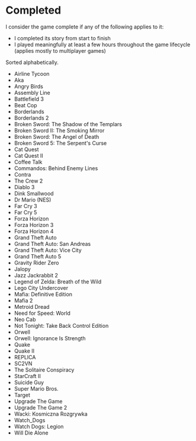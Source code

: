 # Completed

I consider the game complete if any of the following applies to it:

- I completed its story from start to finish
- I played meaningfully at least a few hours throughout the game lifecycle (applies mostly to multiplayer games)

Sorted alphabetically.

- Airline Tycoon
- Aka
- Angry Birds
- Assembly Line
- Battlefield 3
- Beat Cop
- Borderlands
- Borderlands 2
- Broken Sword: The Shadow of the Templars
- Broken Sword II: The Smoking Mirror
- Broken Sword: The Angel of Death
- Broken Sword 5: The Serpent's Curse
- Cat Quest
- Cat Quest II
- Coffee Talk
- Commandos: Behind Enemy Lines
- Contra
- The Crew 2
- Diablo 3
- Dink Smallwood
- Dr Mario (NES)
- Far Cry 3
- Far Cry 5
- Forza Horizon
- Forza Horizon 3
- Forza Horizon 4
- Grand Theft Auto
- Grand Theft Auto: San Andreas
- Grand Theft Auto: Vice City
- Grand Theft Auto 5
- Gravity Rider Zero
- Jalopy
- Jazz Jackrabbit 2
- Legend of Zelda: Breath of the Wild
- Lego City Undercover
- Mafia: Definitive Edition
- Mafia 2
- Metroid Dread
- Need for Speed: World
- Neo Cab
- Not Tonight: Take Back Control Edition
- Orwell
- Orwell: Ignorance Is Strength
- Quake
- Quake II
- REPLICA
- SC2VN
- The Solitaire Conspiracy
- StarCraft II
- Suicide Guy
- Super Mario Bros.
- Target
- Upgrade The Game
- Upgrade The Game 2
- Wacki: Kosmiczna Rozgrywka
- Watch_Dogs
- Watch Dogs: Legion
- Will Die Alone

